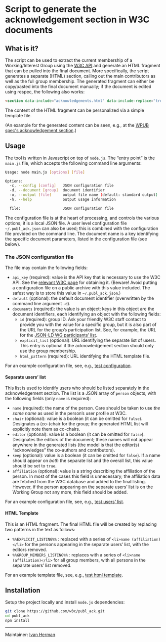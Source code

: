 # Script to generate the acknowledgement section in W3C documents

## What is it?

The script can be used to extract the current membership of a Working/Interest Group using the  [W3C API](https://w3c.github.io/w3c-api/) and generate an HTML fragment that can be pulled into the final document. More specifically, the script generates a separate (HTML) section, calling out the main contributors as well as the full group membership. The generated fragment can either be copy/pasted into the final document manually; if the document is edited using respec, the following also works:

```html
<section data-include="acknowledgements.html" data-include-replace="true"></section>
```

The content of the HTML fragment can be personalized via a simple template file.

(An example for the generated content can be seen, e.g., at the [WPUB spec's acknowledgement section](https://w3c.github.io/wpub/).)

## Usage

The tool is written in Javascript on top of `node.js`. The “entry point” is the `main.js` file, which accepts the following command line arguments:

```bash
Usage: node main.js [options] [file]

Options:
  -c, --config [config]   JSON configuration file
  -d, --document [group]  document identifier
  -o, --output [file]     output file name (default: standard output)
  -h, --help              output usage information

  file:                   JSON configuration file
```

The configuration file is at the heart of processing, and controls the various options; it is a local JSON file. A user level configuration file `~/.publ_ack.json` can also be used; this is combined with the configuration file provided on the command line. The document name is a key identifying the specific document parameters, listed in the configuration file (see below).

### The JSON configuration file

The file may contain the following fields:

* `api_key` (required): value is the API key that is necessary to use the W3C API. See the [relevant W3C page](https://w3c.github.io/w3c-api/) for obtaining it. (Beware! Avoid putting a configuration file on a public archive with this value included. The safest way is to store this value in `~/.publ_ack.json`.)
* `default` (optional): the default document identifier (overwritten by the command line argument `-d`).
* `documents` (required): the value is an object; keys in this object are the document identifiers, each identifying an object with the following fields:
  * `id` (required): group ID. Ask your friendly W3C staff contact to provide you with the value for a specific group, but it is also part of the URL for the group’s participation list. See, for example, the URL for the [JSON-LD WG participants’ list](https://www.w3.org/2000/09/dbwg/details?group=100074).
  * `explicit_list` (optional): URL identifying the separate list of users. This entry is optional if the acknowledgement section should only use the group membership.
  * `html_pattern` (required): URL identifying the HTML template file.

For an example configuration file, see, e.g., [test configuration](https://github.com/w3c/publ_ack/blob/master/test/correct_config.json).

#### Separate users’ list

This list is used to identify users who should be listed separately in the acknowledgement section. The list is a JSON array of `person` objects, with the following fields (only `name` is required):

* `name` (required): the name of the person. Care should be taken to use _the same name_ as used in the person’s user profile at W3C.
* `chair` (optional): value is a boolean (it can be omitted for `false`). Designates a (co-)chair for the group; the generated HTML list will explicitly note them as co-chairs.
* `editor` (optional): value is a boolean (it can be omitted for `false`). Designates the editors of the document; these names will not appear anywhere in the generated lists (the model is that the editor(s) “acknowledges” the co-authors and contributors).
* `keep` (optional): value is a boolean (it can be omitted for `false`). If a name should appear on _both_ the separate list and the overall list, this value should be set to `true`.
* `affiliation` (optional): value is a string describing the affiliation of the person. In most of the cases this field is unnecessary; the affiliation data are fetched from the W3C database and added to the final listing. However, if the person appearing on the separate users’ list is on the Working Group not any more, this field should be added.

For an example configuration file, see, e.g., [test users’ list](https://github.com/w3c/publ_ack/blob/master/test/correct_ack_list.json).

#### HTML Template

This is an HTML fragment. The final HTML file will be created by replacing two patterns in the text as follows:

* `%%EXPLICIT_LISTING%%` : replaced with a series of `<li>name (affiliation)</li>` for the persons appearing in the separate users’ list, with the editors removed.
* `%%GROUP_MEMBERS_LISTING%%` : replaces with a series of  `<li>name (affiliation)</li>` for all group members, with all persons in the separate users’ list removed.

For an example template file, see, e.g., [test html template](https://github.com/w3c/publ_ack/blob/master/test/correct_html_template.html).

## Installation

Setup the project locally and install `node.js` dependencies:

```bash
git clone https://github.com/w3c/publ_ack.git
cd publ_ack
npm install
```

---

Maintainer: [Ivan Herman](https://github.com/iherman)
